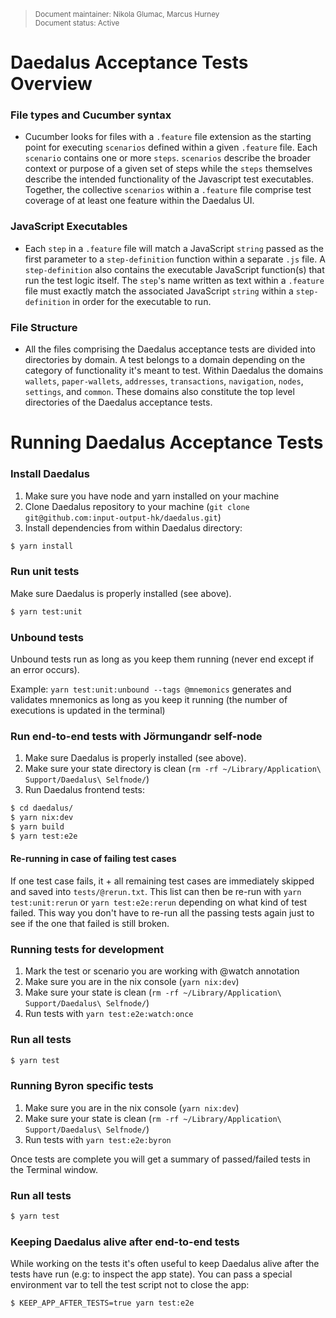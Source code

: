<blockquote>
<sub>Document maintainer: Nikola Glumac, Marcus Hurney<br/>Document status: Active</sub>
</blockquote>

# Daedalus Acceptance Tests Overview

### File types and Cucumber syntax

- Cucumber looks for files with a `.feature` file extension as the starting point for executing `scenarios` defined within a given `.feature` file. Each `scenario` contains one or more `steps`. `scenarios` describe the broader context or purpose of a given set of steps while the `steps` themselves describe the intended functionality of the Javascript test executables. Together, the collective `scenarios`  within a `.feature` file comprise test coverage of at least one feature within the Daedalus UI.

### JavaScript Executables

- Each `step` in a `.feature` file will match a JavaScript `string` passed as the first parameter to a `step-definition` function within a separate `.js` file. A `step-definition` also contains the executable JavaScript function(s) that run the test logic itself. The `step`'s name written as text within a `.feature` file must exactly match the associated JavaScript `string` within a `step-definition` in order for the executable to run.

### File Structure

- All the files comprising the Daedalus acceptance tests are divided into directories by domain. A test belongs to a domain depending on the category of functionality it's meant to test. Within Daedalus the domains `wallets`, `paper-wallets`, `addresses`, `transactions`, `navigation`, `nodes`, `settings`, and `common`. These domains also constitute the top level directories of the Daedalus acceptance tests.

# Running Daedalus Acceptance Tests

### Install Daedalus

1. Make sure you have node and yarn installed on your machine
2. Clone Daedalus repository to your machine (`git clone git@github.com:input-output-hk/daedalus.git`)
3. Install dependencies from within Daedalus directory:

```bash
$ yarn install
```

### Run unit tests

Make sure Daedalus is properly installed (see above).

```bash
$ yarn test:unit
```

### Unbound tests
   
Unbound tests run as long as you keep them running 
(never end except if an error occurs).
   
Example:
`yarn test:unit:unbound --tags @mnemonics` 
generates and validates mnemonics as long as you keep it 
running (the number of executions is updated in the terminal)

### Run end-to-end tests with Jörmungandr self-node

1. Make sure Daedalus is properly installed (see above).
2. Make sure your state directory is clean (`rm -rf ~/Library/Application\ Support/Daedalus\ Selfnode/`)
3. Run Daedalus frontend tests:

```bash
$ cd daedalus/
$ yarn nix:dev
$ yarn build
$ yarn test:e2e
```

#### Re-running in case of failing test cases

If one test case fails, it + all remaining test cases are immediately skipped and saved into `tests/@rerun.txt`. 
This list can then be re-run with `yarn test:unit:rerun` or `yarn test:e2e:rerun` depending on what kind of test 
failed. This way you don't have to re-run all the passing tests again just to see if the one that failed is 
still broken.

### Running tests for development
1. Mark the test or scenario you are working with @watch annotation
2. Make sure you are in the nix console (`yarn nix:dev`)
3. Make sure your state is clean (`rm -rf ~/Library/Application\ Support/Daedalus\ Selfnode/`)
4. Run tests with `yarn test:e2e:watch:once`

### Run all tests

```bash
$ yarn test
```

### Running Byron specific tests
1. Make sure you are in the nix console (`yarn nix:dev`)
2. Make sure your state is clean (`rm -rf ~/Library/Application\ Support/Daedalus\ Selfnode/`)
3. Run tests with `yarn test:e2e:byron`

Once tests are complete you will get a summary of passed/failed tests in the Terminal window.

### Run all tests

```bash
$ yarn test
```

### Keeping Daedalus alive after end-to-end tests

While working on the tests it's often useful to keep Daedalus alive after the tests have run 
(e.g: to inspect the app state). You can pass a special environment var to tell the test script
not to close the app:

````bash
$ KEEP_APP_AFTER_TESTS=true yarn test:e2e
````
